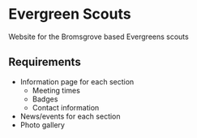 # Evergreen Scouts

Website for the Bromsgrove based Evergreens scouts

## Requirements

* Information page for each section
	* Meeting times
	* Badges
	* Contact information
* News/events for each section
* Photo gallery
